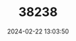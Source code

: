 ---
title: "38238"
category: "Inga sellowiana"
draft: false
date: 2024-02-22 13:03:50
languages:
  Portuguese: ["Ingá Derro", "Ingá Xixi", "Ingá Xixica", "Ingá Mirim"]
---